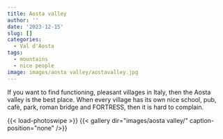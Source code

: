 ```yaml
---
title: Aosta valley
author: ''
date: '2023-12-15'
slug: []
categories:
  - Val d'Aosta
tags:
  - mountains
  - nice people
image: images/aosta valley/aostavalley.jpg
---
```


If you want to find functioning, pleasant villages in Italy, then the Aosta valley is the best place. When every village has its own nice school, pub, cafè, park, roman bridge and FORTRESS, then it is hard to complain.

{{< load-photoswipe >}}
{{< gallery dir="images/aosta valley/" caption-position="none" />}}
